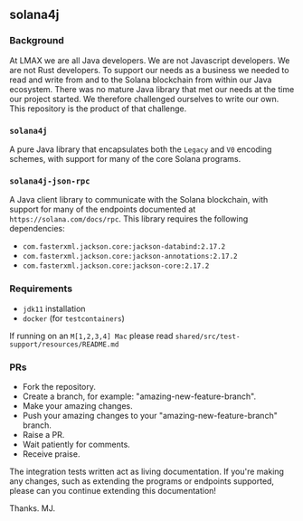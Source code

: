 ## solana4j

### Background

At LMAX we are all Java developers. We are not Javascript developers. We are not Rust developers. To support our needs 
as a business we needed to read and write from and to the Solana blockchain from within our Java ecosystem. There was
no mature Java library that met our needs at the time our project started. We therefore challenged ourselves to write 
our own. This repository is the product of that challenge.

### `solana4j`

A pure Java library that encapsulates both the `Legacy` and `V0` encoding schemes, with support for many of 
the core Solana programs.

### `solana4j-json-rpc`

A Java client library to communicate with the Solana blockchain, with support for many of the endpoints documented
at `https://solana.com/docs/rpc`. This library requires the following dependencies:

* `com.fasterxml.jackson.core:jackson-databind:2.17.2`
* `com.fasterxml.jackson.core:jackson-annotations:2.17.2`
* `com.fasterxml.jackson.core:jackson-core:2.17.2`

### Requirements

* `jdk11` installation
* `docker` (for `testcontainers`)

If running on an `M[1,2,3,4] Mac` please read `shared/src/test-support/resources/README.md`

### PRs

* Fork the repository.
* Create a branch, for example: "amazing-new-feature-branch".
* Make your amazing changes. 
* Push your amazing changes to your "amazing-new-feature-branch" branch.
* Raise a PR.
* Wait patiently for comments.
* Receive praise.

The integration tests written act as living documentation. If you're making any changes, such
as extending the programs or endpoints supported, please can you continue extending this documentation!

Thanks.
MJ.